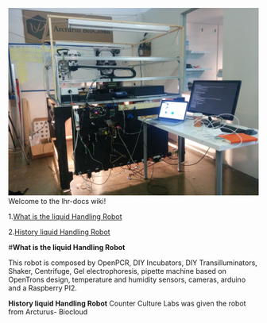 ![](https://github.com/cclrobotics/lhr-docs/blob/master/Image/PedroSkypeImages/Pedroskype4.jpg?raw=true)
Welcome to the lhr-docs wiki!

1.[What is the liquid Handling Robot](#What-is-the-liquid-Handling-Robot)

2.[History liquid Handling Robot](https://github.com/cclrobotics/lhr-docs/wiki/Things1)




#**What is the liquid Handling Robot**

This robot is composed by OpenPCR, DIY Incubators, DIY Transilluminators, Shaker, Centrifuge, Gel electrophoresis, pipette machine based on OpenTrons design, temperature and humidity sensors, cameras, arduino and a Raspberry PI2.


**History liquid Handling Robot**
Counter Culture Labs was given the robot from Arcturus- Biocloud 